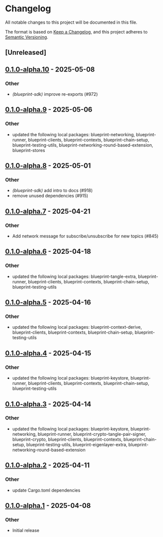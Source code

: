 # Changelog

All notable changes to this project will be documented in this file.

The format is based on [Keep a Changelog](https://keepachangelog.com/en/1.0.0/),
and this project adheres to [Semantic Versioning](https://semver.org/spec/v2.0.0.html).

## [Unreleased]

## [0.1.0-alpha.10](https://github.com/tangle-network/blueprint/compare/blueprint-sdk-v0.1.0-alpha.9...blueprint-sdk-v0.1.0-alpha.10) - 2025-05-08

### Other

- *(blueprint-sdk)* improve re-exports (#972)

## [0.1.0-alpha.9](https://github.com/tangle-network/blueprint/compare/blueprint-sdk-v0.1.0-alpha.8...blueprint-sdk-v0.1.0-alpha.9) - 2025-05-06

### Other

- updated the following local packages: blueprint-networking, blueprint-runner, blueprint-clients, blueprint-contexts, blueprint-chain-setup, blueprint-testing-utils, blueprint-networking-round-based-extension, blueprint-stores

## [0.1.0-alpha.8](https://github.com/tangle-network/blueprint/compare/blueprint-sdk-v0.1.0-alpha.7...blueprint-sdk-v0.1.0-alpha.8) - 2025-05-01

### Other

- *(blueprint-sdk)* add intro to docs (#918)
- remove unused dependencies (#915)

## [0.1.0-alpha.7](https://github.com/tangle-network/blueprint/compare/blueprint-sdk-v0.1.0-alpha.6...blueprint-sdk-v0.1.0-alpha.7) - 2025-04-21

### Other

- Add network message for subscribe/unsubscribe for new topics (#845)

## [0.1.0-alpha.6](https://github.com/tangle-network/blueprint/compare/blueprint-sdk-v0.1.0-alpha.5...blueprint-sdk-v0.1.0-alpha.6) - 2025-04-18

### Other

- updated the following local packages: blueprint-tangle-extra, blueprint-runner, blueprint-clients, blueprint-contexts, blueprint-chain-setup, blueprint-testing-utils

## [0.1.0-alpha.5](https://github.com/tangle-network/blueprint/compare/blueprint-sdk-v0.1.0-alpha.4...blueprint-sdk-v0.1.0-alpha.5) - 2025-04-16

### Other

- updated the following local packages: blueprint-context-derive, blueprint-clients, blueprint-contexts, blueprint-chain-setup, blueprint-testing-utils

## [0.1.0-alpha.4](https://github.com/tangle-network/blueprint/compare/blueprint-sdk-v0.1.0-alpha.3...blueprint-sdk-v0.1.0-alpha.4) - 2025-04-15

### Other

- updated the following local packages: blueprint-keystore, blueprint-runner, blueprint-clients, blueprint-contexts, blueprint-chain-setup, blueprint-testing-utils

## [0.1.0-alpha.3](https://github.com/tangle-network/blueprint/compare/blueprint-sdk-v0.1.0-alpha.2...blueprint-sdk-v0.1.0-alpha.3) - 2025-04-14

### Other

- updated the following local packages: blueprint-keystore, blueprint-networking, blueprint-runner, blueprint-crypto-tangle-pair-signer, blueprint-crypto, blueprint-clients, blueprint-contexts, blueprint-chain-setup, blueprint-testing-utils, blueprint-eigenlayer-extra, blueprint-networking-round-based-extension

## [0.1.0-alpha.2](https://github.com/tangle-network/blueprint/compare/blueprint-sdk-v0.1.0-alpha.1...blueprint-sdk-v0.1.0-alpha.2) - 2025-04-11

### Other

- update Cargo.toml dependencies

## [0.1.0-alpha.1](https://github.com/tangle-network/blueprint/releases/tag/blueprint-sdk-v0.1.0-alpha.1) - 2025-04-08

### Other

- Initial release
